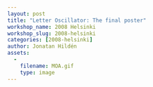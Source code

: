 ```yaml
---
layout: post
title: "Letter Oscillator: The final poster"
workshop_name: 2008 Helsinki 
workshop_slug: 2008-helsinki
categories: [2008-helsinki]
author: Jonatan Hildén
assets:
  -
    filename: MOA.gif
    type: image
---
```


